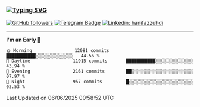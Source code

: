 ### [![Typing SVG](https://readme-typing-svg.herokuapp.com?font=lato&size=22&lines=Hi+There+👋)](https://git.io/typing-svg) 

[![GitHub followers](https://img.shields.io/github/followers/hanifazzuhdi?label=Follow&style=social)](https://github.com/hanifazzuhdi/?tab=follow) 
[![Telegram Badge](https://img.shields.io/badge/-hanif0198-blue?style=social&logo=telegram&link=https://www.t.me/hanif0198/)](https://www.t.me/hanif0198/) 
[![Linkedin: hanifazzuhdi](https://img.shields.io/badge/-hanifazzuhdi-blue?style=flat-square&logo=Linkedin&logoColor=white&link=https://www.linkedin.com/in/hanif-az-zuhdi-69688019b/)](https://www.linkedin.com/in/hanif-az-zuhdi-69688019b/) 

<hr/>

<!--START_SECTION:waka-->
**I'm an Early 🐤** 

```text
🌞 Morning                12081 commits       ███████████░░░░░░░░░░░░░░   44.56 % 
🌆 Daytime                11915 commits       ███████████░░░░░░░░░░░░░░   43.94 % 
🌃 Evening                2161 commits        ██░░░░░░░░░░░░░░░░░░░░░░░   07.97 % 
🌙 Night                  957 commits         █░░░░░░░░░░░░░░░░░░░░░░░░   03.53 % 
```



 Last Updated on 06/06/2025 00:58:52 UTC
<!--END_SECTION:waka-->
